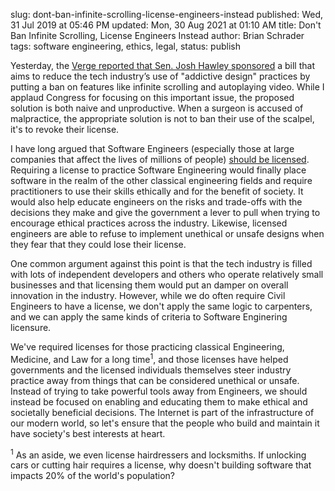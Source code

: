 slug: dont-ban-infinite-scrolling-license-engineers-instead
published: Wed, 31 Jul 2019 at 05:46 PM
updated: Mon, 30 Aug 2021 at 01:10 AM
title: Don't Ban Infinite Scrolling, License Engineers Instead
author: Brian Schrader
tags: software engineering, ethics, legal,
status: publish

Yesterday, the [Verge reported that Sen. Josh Hawley sponsored][bill] a bill that aims to reduce the tech industry’s use of "addictive design" practices by putting a ban on features like infinite scrolling and autoplaying video. While I applaud Congress for focusing on this important issue, the proposed solution is both naive and unproductive. When a surgeon is accused of malpractice, the appropriate solution is not to ban their use of the scalpel, it's to revoke their license.

I have long argued that Software Engineers (especially those at large companies that affect the lives of millions of people) [should be licensed][lic]. Requiring a license to practice Software Engineering would finally place software in the realm of the other classical engineering fields and require practitioners to use their skills ethically and for the benefit of society. It would also help educate engineers on the risks and trade-offs with the decisions they make and give the government a lever to pull when trying to encourage ethical practices across the industry. Likewise, licensed engineers are able to refuse to implement unethical or unsafe designs when they fear that they could lose their license.

One common argument against this point is that the tech industry is filled with lots of independent developers and others who operate relatively small businesses and that licensing them would put an damper on overall innovation in the industry. However, while we do often require Civil Engineers to have a license, we don't apply the same logic to carpenters, and we can apply the same kinds of criteria to Software Enginering licensure.

We've required licenses for those practicing classical Engineering, Medicine, and Law for a long time<sup>1</sup>, and those licenses have helped governments and the licensed individuals themselves steer industry practice away from things that can be considered unethical or unsafe. Instead of trying to take powerful tools away from Engineers, we should instead be focused on enabling and educating them to make ethical and societally beneficial decisions. The Internet is part of the infrastructure of our modern world, so let's ensure that the people who build and maintain it have society's best interests at heart.

<div class="footnote">
<sup>1</sup> As an aside, we even license hairdressers and locksmiths. If unlocking cars or cutting hair requires a license, why doesn't building software that impacts 20% of the world's population?
</div>


[lic]: /archive/software-engineering/
[bill]: https://www.theverge.com/2019/7/30/20746878/josh-hawley-dark-patterns-platform-design-autoplay-youtube-videos-scrolling-snapstreaks-illegal
